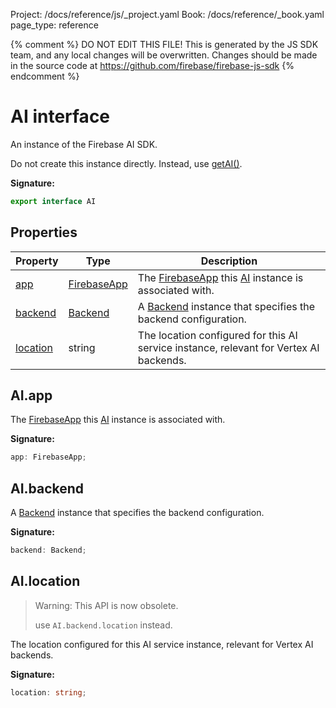 Project: /docs/reference/js/_project.yaml
Book: /docs/reference/_book.yaml
page_type: reference

{% comment %}
DO NOT EDIT THIS FILE!
This is generated by the JS SDK team, and any local changes will be
overwritten. Changes should be made in the source code at
https://github.com/firebase/firebase-js-sdk
{% endcomment %}

# AI interface
An instance of the Firebase AI SDK.

Do not create this instance directly. Instead, use [getAI()](./vertexai.md#getai_a94a413)<!-- -->.

<b>Signature:</b>

```typescript
export interface AI 
```

## Properties

|  Property | Type | Description |
|  --- | --- | --- |
|  [app](./vertexai.ai.md#aiapp) | [FirebaseApp](./app.firebaseapp.md#firebaseapp_interface) | The [FirebaseApp](./app.firebaseapp.md#firebaseapp_interface) this [AI](./vertexai.ai.md#ai_interface) instance is associated with. |
|  [backend](./vertexai.ai.md#aibackend) | [Backend](./vertexai.md#backend) | A [Backend](./vertexai.md#backend) instance that specifies the backend configuration. |
|  [location](./vertexai.ai.md#ailocation) | string | The location configured for this AI service instance, relevant for Vertex AI backends. |

## AI.app

The [FirebaseApp](./app.firebaseapp.md#firebaseapp_interface) this [AI](./vertexai.ai.md#ai_interface) instance is associated with.

<b>Signature:</b>

```typescript
app: FirebaseApp;
```

## AI.backend

A [Backend](./vertexai.md#backend) instance that specifies the backend configuration.

<b>Signature:</b>

```typescript
backend: Backend;
```

## AI.location

> Warning: This API is now obsolete.
> 
> use `AI.backend.location` instead.
> 

The location configured for this AI service instance, relevant for Vertex AI backends.

<b>Signature:</b>

```typescript
location: string;
```
